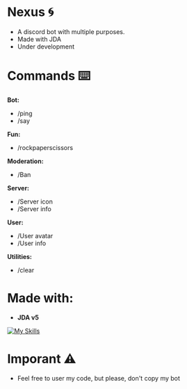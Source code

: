 # Nexus 🌀
- A discord bot with multiple purposes.
- Made with JDA 
- Under development

# Commands ⌨️
**Bot:**
- /ping
- /say

**Fun:**
- /rockpaperscissors

**Moderation:**
- /Ban

**Server:**
- /Server icon
- /Server info

**User:**
- /User avatar
- /User info

**Utilities:**
- /clear

# Made with:
- **JDA v5**

[![My Skills](https://skillicons.dev/icons?i=idea,java)](https://skillicons.dev)

# Imporant ⚠️
- Feel free to user my code, but please, don't copy my bot
